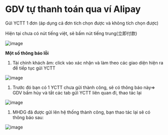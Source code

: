 # GDV tự thanh toán qua ví Alipay

Gửi YCTT 1 đơn \(áp dụng cả đơn tích chọn được và không tích chọn được\)

Hiện tại chưa có nút tiếng việt, sẽ bấm nút tiếng trung\(立即付款\)

![image](https://user-images.githubusercontent.com/76998374/106359668-aa3e4400-6346-11eb-8052-a0b53b276ffa.png)

**Một số thông báo lỗi**

1. Tài chính khách âm: click vào xác nhận và làm theo các giao diện hiện ra để tiếp tục gửi YCTT

![image](https://user-images.githubusercontent.com/76998374/106359701-e1acf080-6346-11eb-8ee0-90744224de27.png)

1. Trước đó bạn có 1 YCTT chưa gửi thành công, sẽ có thông báo này=&gt; GDV bấm hủy và tắt các tab  gửi YCTT liên quan đi, thao tác lại

![image](https://user-images.githubusercontent.com/76998374/106359717-06a16380-6347-11eb-99a9-c41910cfa6e0.png)

1. MHDG đã được gửi lên hệ thống thành công, bạn thao tác lại sẽ có thông báo sau:

![image](https://user-images.githubusercontent.com/76998374/106359746-2769b900-6347-11eb-8419-75e20bdc471a.png)

